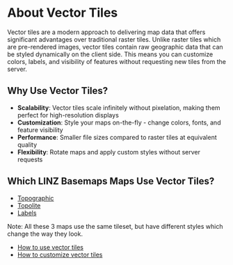 # About Vector Tiles

Vector tiles are a modern approach to delivering map data that offers significant advantages over traditional raster tiles. Unlike raster tiles which are pre-rendered images, vector tiles contain raw geographic data that can be styled dynamically on the client side. This means you can customize colors, labels, and visibility of features without requesting new tiles from the server.

## Why Use Vector Tiles?

- **Scalability**: Vector tiles scale infinitely without pixelation, making them perfect for high-resolution displays
- **Customization**: Style your maps on-the-fly - change colors, fonts, and feature visibility
- **Performance**: Smaller file sizes compared to raster tiles at equivalent quality
- **Flexibility**: Rotate maps and apply custom styles without server requests

## Which LINZ Basemaps Maps Use Vector Tiles?
- [Topographic](https://basemaps.linz.govt.nz/?style=topographic-v2)
- [Topolite](https://basemaps.linz.govt.nz/?style=topolite-v2)
- [Labels](https://basemaps.linz.govt.nz/?style=labels-v2)

Note: All these 3 maps use the same tileset, but have different styles which change the way they look.

- [How to use vector tiles][1]
- [How to customize vector tiles][2]

[1]: _How-to-use-vector-tiles/README.md
[2]: how-to-customize-vector-tiles/README.md
